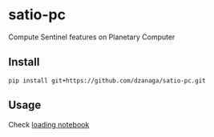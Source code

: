 # satio-pc
Compute Sentinel features on Planetary Computer

## Install 

```
pip install git+https://github.com/dzanaga/satio-pc.git
```

## Usage

Check [loading notebook](https://github.com/dzanaga/satio-pc/blob/main/notebooks/01-Load_S2_clean_timeseries_WorldCover.ipynb)

